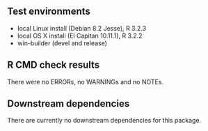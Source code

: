 ## Test environments

* local Linux install (Debian 8.2 Jesse), R 3.2.3
* local OS X install (El Capitan 10.11.1), R 3.2.2
* win-builder (devel and release)

## R CMD check results

There were no ERRORs, no WARNINGs and no NOTEs.


## Downstream dependencies

There are currently no downstream dependencies for this package.